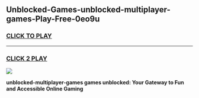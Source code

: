 
## Unblocked-Games-unblocked-multiplayer-games-Play-Free-0eo9u
<h3>
<a href="https://premium76.site?title=unblocked-multiplayer-games&ref=24M">CLICK TO PLAY</a></h3>
<hr>

<h3>
<a href="https://premium76.site?title=unblocked-multiplayer-games&ref=24M">CLICK 2 PLAY</a>
  
</h3>

<a href="https://premium76.site?title=unblocked-multiplayer-games&ref=24M"><img src="https://clearcache.store/games.png"></a>


**unblocked-multiplayer-games games unblocked: Your Gateway to Fun and Accessible Online Gaming**

